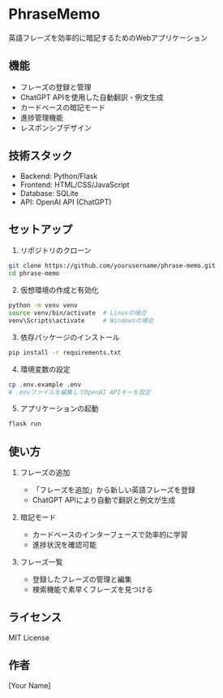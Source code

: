 # PhraseMemo

英語フレーズを効率的に暗記するためのWebアプリケーション

## 機能

- フレーズの登録と管理
- ChatGPT APIを使用した自動翻訳・例文生成
- カードベースの暗記モード
- 進捗管理機能
- レスポンシブデザイン

## 技術スタック

- Backend: Python/Flask
- Frontend: HTML/CSS/JavaScript
- Database: SQLite
- API: OpenAI API (ChatGPT)

## セットアップ

1. リポジトリのクローン
```bash
git clone https://github.com/yourusername/phrase-memo.git
cd phrase-memo
```

2. 仮想環境の作成と有効化
```bash
python -m venv venv
source venv/bin/activate  # Linuxの場合
venv\Scripts\activate     # Windowsの場合
```

3. 依存パッケージのインストール
```bash
pip install -r requirements.txt
```

4. 環境変数の設定
```bash
cp .env.example .env
# .envファイルを編集してOpenAI APIキーを設定
```

5. アプリケーションの起動
```bash
flask run
```

## 使い方

1. フレーズの追加
   - 「フレーズを追加」から新しい英語フレーズを登録
   - ChatGPT APIにより自動で翻訳と例文が生成

2. 暗記モード
   - カードベースのインターフェースで効率的に学習
   - 進捗状況を確認可能

3. フレーズ一覧
   - 登録したフレーズの管理と編集
   - 検索機能で素早くフレーズを見つける

## ライセンス

MIT License

## 作者

[Your Name] 